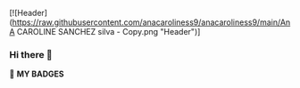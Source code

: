[![Header](https://raw.githubusercontent.com/anacaroliness9/anacaroliness9/main/AnA CAROLINE SANCHEZ silva - Copy.png "Header")]

### Hi there 👋

<!--
**anacaroliness9/anacaroliness9** is a ✨ _special_ ✨ repository because its `README.md` (this file) appears on your GitHub profile.

Here are some ideas to get you started:

- 🔭 I’m currently working on ...
- 🌱 I’m currently learning ...
- 👯 I’m looking to collaborate on ...
- 🤔 I’m looking for help with ...
- 💬 Ask me about ...
- 📫 How to reach me: ...
- 😄 Pronouns: ...
- ⚡ Fun fact: ...
-->


📕 **MY BADGES**
<!--START_SECTION:badges-->
<!--END_SECTION:badges-->
